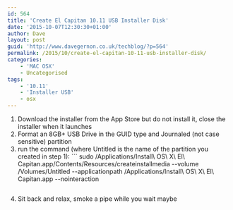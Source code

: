 ```yaml
---
id: 564
title: 'Create El Capitan 10.11 USB Installer Disk'
date: '2015-10-07T12:30:30+01:00'
author: Dave
layout: post
guid: 'http://www.davegernon.co.uk/techblog/?p=564'
permalink: /2015/10/create-el-capitan-10-11-usb-installer-disk/
categories:
    - 'MAC OSX'
    - Uncategorised
tags:
    - '10.11'
    - 'Installer USB'
    - osx
---
```


1. Download the installer from the App Store but do not install it, close the installer when it launches
2. Format an 8GB+ USB Drive in the GUID type and Journaled (not case sensitive) partition
3. run the command (where Untitled is the name of the partition you created in step 1): ```
    sudo /Applications/Install\ OS\ X\ El\ Capitan.app/Contents/Resources/createinstallmedia --volume /Volumes/Untitled --applicationpath /Applications/Install\ OS\ X\ El\ Capitan.app --nointeraction
    ```
4. Sit back and relax, smoke a pipe while you wait maybe
